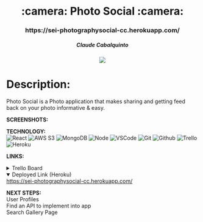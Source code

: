 <div align="center">
<h1>
:camera:  Photo Social  :camera:
</h1>

<h3>https://sei-photographysocial-cc.herokuapp.com/</h3>



<h5>Claude Cabalquinto</h5>
<a href="https://www.linkedin.com/in/claudecabalquinto/" target="_blank">
<img
  src="https://img.shields.io/badge/-@claudecabalquinto-blue?style=flat&logo=Linkedin&logoColor=white"/>
</a>

</div>





<h1>Description:</h1>
<p>
Photo Social is a Photo  application that makes sharing and getting feed back on your photo informative & easy.
</p>
</div>

**SCREENSHOTS:**<br>

<!-- <img src = "https://i.imgur.com/sxIp7SN.png" />
<br>
<img src = "https://i.imgur.com/zk57ZwE.png" />
<br>
<img src = "https://i.imgur.com/G1bMiJc.png" /> -->


**TECHNOLOGY:**<br>
![React](https://img.shields.io/badge/-React-05122A?style=flat&logo=react)
![AWS S3](https://img.shields.io/badge/-AWS_S3-05122A?style=flat&logo=amazons3)
![MongoDB](https://img.shields.io/badge/-MongoDB-05122A?style=flat&logo=mongodb)
![Node](https://img.shields.io/badge/-Node.js-05122A?style=flat&logo=node.js)
![VSCode](https://img.shields.io/badge/-VS_Code-05122A?style=flat&logo=visualstudio)
![Git](https://img.shields.io/badge/-Git-05122A?style=flat&logo=git)
![Github](https://img.shields.io/badge/-GitHub-05122A?style=flat&logo=github)
![Trello](https://img.shields.io/badge/-Trello-05122A?style=flat&logo=trello)
![Heroku](https://img.shields.io/badge/-Heroku-05122A?style=flat&logo=heroku)



**LINKS:**<br>
<details>
 <summary>Trello Board</summary>
  <a href="https://trello.com/b/minM91Ck/project-4"
    >https://trello.com/b/minM91Ck/project-4</a
  >
</details>


<details open>
  <summary>Deployed Link (Heroku)</summary>
  <a href="https://sei-photographysocial-cc.herokuapp.com/"
    >https://sei-photographysocial-cc.herokuapp.com/</a
  >
</details>

**NEXT STEPS:**<br>
User Profiles<br>
Find an API to implement into app<br>
Search Gallery Page <br>